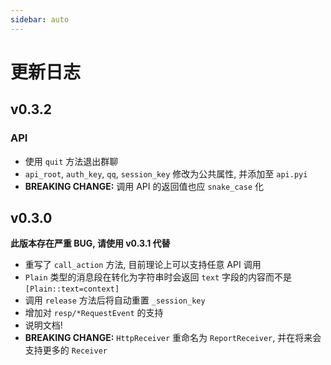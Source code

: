 ```yaml
---
sidebar: auto
---
```


# 更新日志

## v0.3.2
### API
+ 使用 `quit` 方法退出群聊
+ `api_root`, `auth_key`, `qq`, `session_key` 修改为公共属性, 并添加至 `api.pyi`
+ **BREAKING CHANGE:** 调用 API 的返回值也应 `snake_case` 化

## v0.3.0
**此版本存在严重 BUG, 请使用 v0.3.1 代替**
+ 重写了 `call_action` 方法, 目前理论上可以支持任意 API 调用
+ `Plain` 类型的消息段在转化为字符串时会返回 `text` 字段的内容而不是 `[Plain::text=context]`
+ 调用 `release` 方法后将自动重置 `_session_key`
+ 增加对 `resp/*RequestEvent` 的支持
+ 说明文档!
+ **BREAKING CHANGE:** `HttpReceiver` 重命名为 `ReportReceiver`, 并在将来会支持更多的 `Receiver`